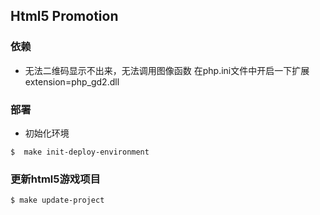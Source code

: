 ﻿## Html5 Promotion

### 依赖

- 无法二维码显示不出来，无法调用图像函数 在php.ini文件中开启一下扩展 extension=php_gd2.dll


### 部署

- 初始化环境
```shell
$  make init-deploy-environment
```

### 更新html5游戏项目

```shell
$ make update-project
```
